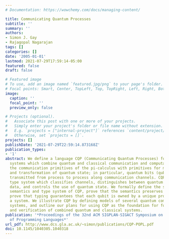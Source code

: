 ```yaml
---
# Documentation: https://wowchemy.com/docs/managing-content/

title: Communicating Quantum Processes
subtitle: ''
summary: ''
authors:
- Simon J. Gay
- Rajagopal Nagarajan
tags: []
categories: []
date: '2005-01-01'
lastmod: 2021-07-29T17:59:14-05:00
featured: false
draft: false

# Featured image
# To use, add an image named `featured.jpg/png` to your page's folder.
# Focal points: Smart, Center, TopLeft, Top, TopRight, Left, Right, BottomLeft, Bottom, BottomRight.
image:
  caption: ''
  focal_point: ''
  preview_only: false

# Projects (optional).
#   Associate this post with one or more of your projects.
#   Simply enter your project's folder or file name without extension.
#   E.g. `projects = ["internal-project"]` references `content/project/deep-learning/index.md`.
#   Otherwise, set `projects = []`.
projects: []
publishDate: '2021-07-29T22:59:14.873168Z'
publication_types:
- '1'
abstract: We define a language CQP (Communicating Quantum Processes) for modelling
  systems which combine quantum and classical communication and computation. CQP combines
  the communication primitives of the pi-calculus with primitives for measurement
  and transformation of quantum state; in particular, quantum bits (qubits) can be
  transmitted from process to process along communication channels. CQP has a static
  type system which classifies channels, distinguishes between quantum and classical
  data, and controls the use of quantum state. We formally define the syntax, operational
  semantics and type system of CQP, prove that the semantics preserves typing, and
  prove that typing guarantees that each qubit is owned by a unique process within
  a system. We illustrate CQP by defining models of several quantum communication
  systems, and outline our plans for using CQP as the foundation for formal analysis
  and verification of combined quantum and classical systems.
publication: '*Proceedings of the 32nd ACM SIGPLAN-SIGACT Symposium on Principles
  of Programming Languages*'
url_pdf: http://www.dcs.gla.ac.uk/~simon/publications/CQP-POPL.pdf
doi: 10.1145/1040305.1040318
---
```

